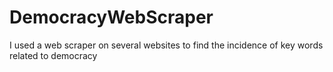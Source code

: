 # DemocracyWebScraper
I used a web scraper on several websites to find the incidence of key words related to democracy
